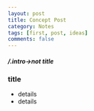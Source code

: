 ```yaml
---
layout: post
title: Concept Post
category: Notes
tags: [first, post, ideas]
comments: false
---
```

<h4 style="font-style:italic; font-weight:bold">/.intro->not title</h4>

<h3>title</h3>
<ul>
  <li>details</li>
  <li>details</li>
</ul>


